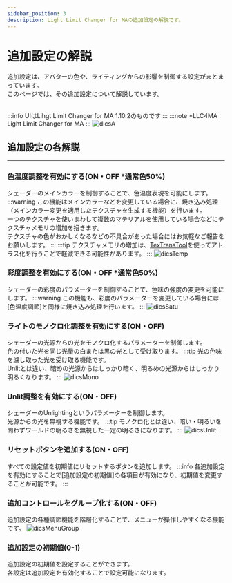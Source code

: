 ```yaml
---
sidebar_position: 3
description: Light Limit Changer for MAの追加設定の解説です。
---
```


# 追加設定の解説
追加設定は、アバターの色や、ライティングからの影響を制御する設定がまとまっています。  
このページでは、その追加設定について解説しています。
<br></br>

:::info
UIはLihgt Limit Changer for MA 1.10.2のものです
:::
:::note
*LLC4MA : Light Limit Changer for MA
:::
![dicsA](/img/docs/discription/disc_llcui.png)

## 追加設定の各解説
----
### 色温度調整を有効にする(ON・OFF *通常色50%)
シェーダーのメインカラーを制御することで、色温度表現を可能にします。
:::warning
この機能はメインカラーなどを変更している場合に、焼き込み処理（メインカラー変更を適用したテクスチャを生成する機能）を行います。  
一つのテクスチャを使いまわして複数のマテリアルを使用している場合などにテクスチャメモリの増加を招きます。  
テクスチャの色がおかしくなるなどの不具合があった場合にはお気軽なご報告をお願いします。
:::
:::tip
テクスチャメモリの増加は、[TexTransTool](https://ttt.rs64.net/)を使ってアトラス化を行うことで軽減できる可能性があります。
:::
![dicsTemp](/img/docs/discription/disc_temp.webp)

### 彩度調整を有効にする(ON・OFF *通常色50%)
シェーダーの彩度のパラメーターを制御することで、色味の強度の変更を可能にします。
:::warning
この機能も、彩度のパラメーターを変更している場合には[色温度調節]と同様に焼き込み処理を行います。
:::
![dicsSatu](/img/docs/discription/disc_satu.webp)

### ライトのモノクロ化調整を有効にする(ON・OFF)
シェーダーの光源からの光をモノクロ化するパラメーターを制御します。  
色の付いた光を同じ光量の白または黒の光として受け取ります。
:::tip
光の色味を濾し取った光を受け取る機能です。  
Unlitとは違い、暗めの光源からはしっかり暗く、明るめの光源からはしっかり明るくなります。
:::
![dicsMono](/img/docs/discription/disc_mono.webp)

### Unlit調整を有効にする(ON・OFF)
シェーダーのUnlightingというパラメーターを制御します。  
光源からの光を無視する機能です。
:::tip
モノクロ化とは違い、暗い・明るいを問わずワールドの明るさを無視した一定の明るさになります。
:::
![dicsUnlit](/img/docs/discription/disc_unlit.webp)

### リセットボタンを追加する(ON・OFF)
すべての設定値を初期値にリセットするボタンを追加します。
:::info
各追加設定を有効にすることで[追加設定の初期値]の各項目が有効になり、初期値を変更することが可能です。
:::


### 追加コントロールをグループ化する(ON・OFF)
追加設定の各種調節機能を階層化することで、メニューが操作しやすくなる機能です。
![dicsMenuGroup](/img/docs/discription/disc_menugroup.webp)

### 追加設定の初期値(0-1)
追加設定の初期値を設定することができます。  
各設定は追加設定を有効化することで設定可能になります。